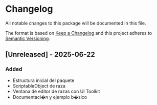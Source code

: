 # Changelog
All notable changes to this package will be documented in this file.

The format is based on [Keep a Changelog](http://keepachangelog.com/en/1.0.0/)
and this project adheres to [Semantic Versioning](https://semver.org/spec/v2.0.0.html).

## [Unreleased] - 2025-06-22
### Added
- Estructura inicial del paquete
- ScriptableObject de raza
- Ventana de editor de razas con UI Toolkit
- Documentaci�n y ejemplo b�sico